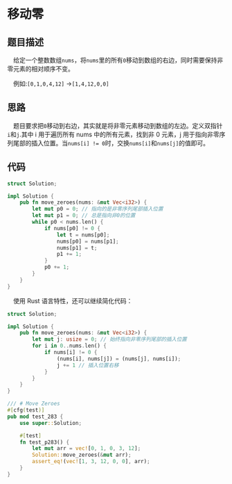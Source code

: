 # 移动零

## 题目描述

&emsp;给定一个整数数组`nums`，将`nums`里的所有`0`移动到数组的右边，同时需要保持非零元素的相对顺序不变。

&emsp;例如:`[0,1,0,4,12]` ->`[1,4,12,0,0]`

## 思路

&emsp;题目要求把`0`移动到右边，其实就是将非零元素移动到数组的左边。定义双指针`i`和`j`.其中 i 用于遍历所有 nums 中的所有元素，找到非 0 元素，j 用于指向非零序列尾部的插入位置。当`nums[i] != 0`时，交换`nums[i]`和`nums[j]`的值即可。

## 代码

```rust
struct Solution;

impl Solution {
    pub fn move_zeroes(nums: &mut Vec<i32>) {
        let mut p0 = 0; // 指向的是非零序列尾部插入位置
        let mut p1 = 0; // 总是指向非0的位置
        while p0 < nums.len() {
            if nums[p0] != 0 {
                let t = nums[p0];
                nums[p0] = nums[p1];
                nums[p1] = t;
                p1 += 1;
            }
            p0 += 1;
        }
    }
}

```

&emsp;使用 Rust 语言特性，还可以继续简化代码：

```rust
struct Solution;

impl Solution {
    pub fn move_zeroes(nums: &mut Vec<i32>) {
        let mut j: usize = 0; // 始终指向非零序列尾部的插入位置
        for i in 0..nums.len() {
            if nums[i] != 0 {
                (nums[i], nums[j]) = (nums[j], nums[i]);
                j += 1 // 插入位置右移
            }
        }
    }
}

/// # Move Zeroes
#[cfg(test)]
pub mod test_283 {
    use super::Solution;

    #[test]
    fn test_p283() {
        let mut arr = vec![0, 1, 0, 3, 12];
        Solution::move_zeroes(&mut arr);
        assert_eq!(vec![1, 3, 12, 0, 0], arr);
    }
}

```
